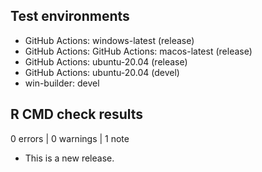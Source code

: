 ## Test environments

* GitHub Actions: windows-latest (release)
* GitHub Actions: GitHub Actions: macos-latest (release)
* GitHub Actions: ubuntu-20.04 (release)
* GitHub Actions: ubuntu-20.04 (devel)
* win-builder: devel



## R CMD check results

0 errors | 0 warnings | 1 note 

* This is a new release.
